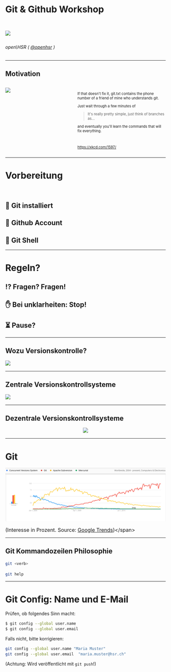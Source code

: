 <!-- $theme: default -->

<!-- Presentation made with [Marp](https://yhatt.github.io/marp/) -->
# Git & Github Workshop
# ![](https://s3-us-west-2.amazonaws.com/airskul/2016-06-02%2015:26:20-998-1464881180--997086473.jpg)

###### open\HSR ( [@openhsr](https://github.com/openhsr) )
---
## Motivation
<div style="display: flex; flex-direction: row; align-content: space-between;">
  <p style="width: 45%">
    <img src="https://imgs.xkcd.com/comics/git.png" />
  </p>
  <div style="width:55%; font-size: 0.8em;">
      <br>
      <p>If that doesn't fix it, git.txt contains the phone number of a friend of mine who understands git.</p>
      <p>Just wait through a few minutes of</p>
      <blockquote>It's really pretty simple, just think of branches as...</blockquote>
      <p>and eventually you'll learn the commands that will fix everything.</p>
    <br>
    <p><a href="https://xkcd.com/1597/">https://xkcd.com/1597/</a></p>
  </div>
</div>

---

# Vorbereitung
<br>

## 📝 Git installiert
## 📡 Github Account
## 🧰 Git Shell

---

# Regeln?

## ⁉️ Fragen? Fragen!
## ✋ Bei unklarheiten: Stop!
## ⏳ Pause?


---


<p>
<h2> Wozu Versionskontrolle?</h2>
<img src="http://cdn2.hubspot.net/hub/379003/file-2533844795-jpg/Blog_Assets/Version_Control_Graphic-2.jpg" style="height: 600px" />
</p>

---

## Zentrale Versionskontrollsysteme
![](https://git-scm.com/book/en/v2/book/01-introduction/images/centralized.png)

---

## Dezentrale Versionskontrollsysteme
<p style="text-align: center">
<img src="https://git-scm.com/book/en/v2/book/01-introduction/images/distributed.png" style="height: 600px" />
</p>


---
# Git

<img src="res/git-stats.png" />

<span style="font-size: 1rem">(Interesse in Prozent. Source: [Google Trends](https://trends.google.com/trends/explore?cat=5&date=all&q=%2Fm%2F09d6g,%2Fm%2F05vqwg,%2Fm%2F012ct9,%2Fm%2F08441_))</span>

---

## Git Kommandozeilen Philosophie

```bash
git <verb>

git help
```

---

# Git Config: Name und E-Mail
Prüfen, ob folgendes Sinn macht:
```bash
$ git config --global user.name
$ git config --global user.email
```

Falls nicht, bitte korrigieren:
```bash
git config --global user.name "Maria Muster"
git config --global user.email  "maria.muster@hsr.ch"
```
(Achtung: Wird veröffentlicht mit `git push`!)